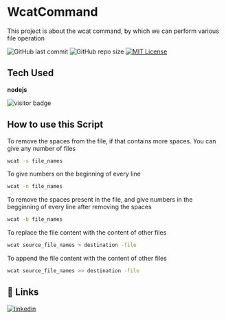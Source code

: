# WcatCommand
This project is about the wcat command, by which we can perform various file operation

![GitHub last commit](https://img.shields.io/github/last-commit/shravanjp/WcatCommand) ![GitHub repo size](https://img.shields.io/github/repo-size/shravanjp/WcatCommand) [![MIT License](https://img.shields.io/badge/License-MIT-green.svg)](https://choosealicense.com/licenses/mit/)

## Tech Used

**nodejs**

![visitor badge](https://visitor-badge.glitch.me/badge?page_id=WcatCommand.visitor-badge)


## How to use this Script

To remove the spaces from the file, if that contains more spaces.
You can give any number of files

```bash
wcat -s file_names
```

To give numbers on the beginning of every line

```bash
wcat -n file_names
```

To remove the spaces present in the file, and give numbers in the begginning of every line after removing the spaces

```bash
wcat -b file_names
```

To replace the file content with the content of other files

```bash
wcat source_file_names > destination -file
```

To append the file content with the content of other files

```bash
wcat source_file_names >> destination -file
```

## 🔗 Links

[![linkedin](https://img.shields.io/badge/linkedin-0A66C2?style=for-the-badge&logo=linkedin&logoColor=white)](https://www.linkedin.com/in/shravan-j-poojary)

<!--- [![portfolio](https://img.shields.io/badge/my_portfolio-000?style=for-the-badge&logo=ko-fi&logoColor=white)](https://shravanjp.com/) --->

